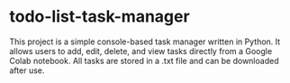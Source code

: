 # todo-list-task-manager
This project is a simple console-based task manager written in Python. It allows users to add, edit, delete, and view tasks directly from a Google Colab notebook. All tasks are stored in a .txt file and can be downloaded after use.
